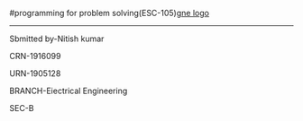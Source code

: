 #programming for problem solving(ESC-105)[gne logo](https://www.google.com/url?sa=i&url=https%3A%2F%2Fwww.gndec.ac.in%2F&psig=AOvVaw0WhR9yCaSyIZWPDX1WPLkd&ust=1584172497575000&source=images&cd=vfe&ved=0CAIQjRxqFwoTCKDejMr8lugCFQAAAAAdAAAAABAI)

------------------
Sbmitted by-Nitish kumar

CRN-1916099

URN-1905128

BRANCH-Eiectrical Engineering

SEC-B

